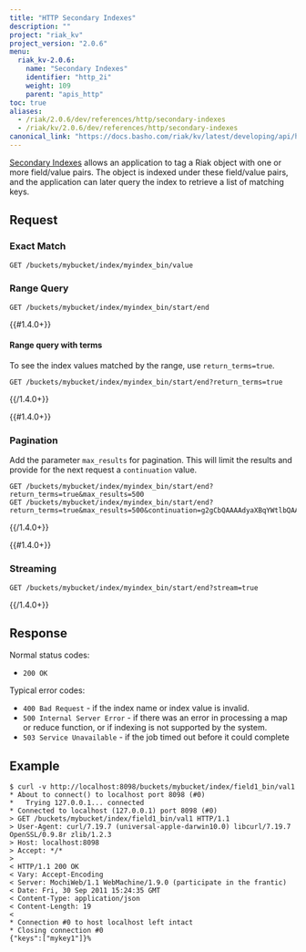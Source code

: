 ```yaml
---
title: "HTTP Secondary Indexes"
description: ""
project: "riak_kv"
project_version: "2.0.6"
menu:
  riak_kv-2.0.6:
    name: "Secondary Indexes"
    identifier: "http_2i"
    weight: 109
    parent: "apis_http"
toc: true
aliases:
  - /riak/2.0.6/dev/references/http/secondary-indexes
  - /riak/kv/2.0.6/dev/references/http/secondary-indexes
canonical_link: "https://docs.basho.com/riak/kv/latest/developing/api/http/secondary-indexes"
---
```


[Secondary Indexes](/riak/kv/2.0.6/developing/usage/secondary-indexes) allows an application to tag a Riak object with one or more field/value pairs. The object is indexed under these field/value pairs, and the application can later query the index to retrieve a list of matching keys.

## Request

### Exact Match

```bash
GET /buckets/mybucket/index/myindex_bin/value
```

### Range Query

```
GET /buckets/mybucket/index/myindex_bin/start/end
```

{{#1.4.0+}}
#### Range query with terms
To see the index values matched by the range, use `return_terms=true`.

```
GET /buckets/mybucket/index/myindex_bin/start/end?return_terms=true
```
{{/1.4.0+}}


{{#1.4.0+}}
### Pagination
Add the parameter `max_results` for pagination. This will limit the results and provide for the next request a `continuation` value.

```
GET /buckets/mybucket/index/myindex_bin/start/end?return_terms=true&max_results=500
GET /buckets/mybucket/index/myindex_bin/start/end?return_terms=true&max_results=500&continuation=g2gCbQAAAAdyaXBqYWtlbQAAABIzNDkyMjA2ODcwNTcxMjk0NzM=
```

{{/1.4.0+}}


{{#1.4.0+}}
### Streaming
```
GET /buckets/mybucket/index/myindex_bin/start/end?stream=true
```

{{/1.4.0+}}

## Response

Normal status codes:

+ `200 OK`

Typical error codes:

+ `400 Bad Request` - if the index name or index value is invalid.
+ `500 Internal Server Error` - if there was an error in processing a map or reduce function, or if indexing is not supported by the system.
+ `503 Service Unavailable` - if the job timed out before it could complete

## Example

```curl
$ curl -v http://localhost:8098/buckets/mybucket/index/field1_bin/val1
* About to connect() to localhost port 8098 (#0)
*   Trying 127.0.0.1... connected
* Connected to localhost (127.0.0.1) port 8098 (#0)
> GET /buckets/mybucket/index/field1_bin/val1 HTTP/1.1
> User-Agent: curl/7.19.7 (universal-apple-darwin10.0) libcurl/7.19.7 OpenSSL/0.9.8r zlib/1.2.3
> Host: localhost:8098
> Accept: */*
>
< HTTP/1.1 200 OK
< Vary: Accept-Encoding
< Server: MochiWeb/1.1 WebMachine/1.9.0 (participate in the frantic)
< Date: Fri, 30 Sep 2011 15:24:35 GMT
< Content-Type: application/json
< Content-Length: 19
<
* Connection #0 to host localhost left intact
* Closing connection #0
{"keys":["mykey1"]}%
```

